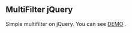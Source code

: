 ## MultiFilter jQuery

Simple multifilter on jQuery. You can see [DEMO](https://codepen.io/koptyaisky/pen/PoPJPzw) .

